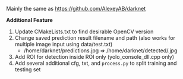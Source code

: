 Mainly the same as https://github.com/AlexeyAB/darknet

**Additional Feature**
1. Update CMakeLists.txt to find desirable OpenCV version
2. Change saved prediction result filename and path (also works for multiple image input using data/test.txt)
    - /home/darknet/predictions.jpg => /home/darknet/detected/<original-filename>.jpg
3. Add ROI for detection inside ROI only (yolo_console_dll.cpp only)
4. Add several additional cfg, txt, and `process.py` to split training and testing set
